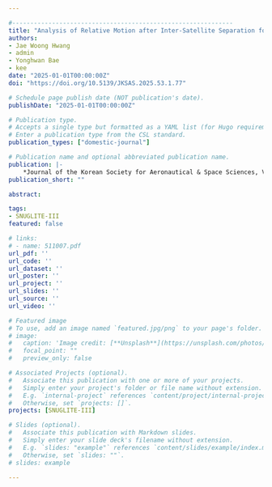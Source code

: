 ```yaml
---

#-------------------------------------------------------------
title: "Analysis of Relative Motion after Inter-Satellite Separation for SNUGLITE-III Autonomous Formation Flying Mission"
authors:
- Jae Woong Hwang
- admin
- Yonghwan Bae
- kee
date: "2025-01-01T00:00:00Z"
doi: "https://doi.org/10.5139/JKSAS.2025.53.1.77​"

# Schedule page publish date (NOT publication's date).
publishDate: "2025-01-01T00:00:00Z"

# Publication type.
# Accepts a single type but formatted as a YAML list (for Hugo requirements).
# Enter a publication type from the CSL standard.
publication_types: ["domestic-journal"]

# Publication name and optional abbreviated publication name.
publication: |-
    *Journal of the Korean Society for Aeronautical & Space Sciences, Vol. 53*, Issue 1, pp. 77-89.
publication_short: ""

abstract: 

tags:
- SNUGLITE-III
featured: false

# links: 
# - name: 511007.pdf
url_pdf: ''
url_code: ''
url_dataset: ''
url_poster: ''
url_project: ''
url_slides: ''
url_source: ''
url_video: ''

# Featured image
# To use, add an image named `featured.jpg/png` to your page's folder. 
# image:
#   caption: 'Image credit: [**Unsplash**](https://unsplash.com/photos/jdD8gXaTZsc)'
#   focal_point: ""
#   preview_only: false

# Associated Projects (optional).
#   Associate this publication with one or more of your projects.
#   Simply enter your project's folder or file name without extension.
#   E.g. `internal-project` references `content/project/internal-project/index.md`.
#   Otherwise, set `projects: []`.
projects: [SNUGLITE-III]

# Slides (optional).
#   Associate this publication with Markdown slides.
#   Simply enter your slide deck's filename without extension.
#   E.g. `slides: "example"` references `content/slides/example/index.md`.
#   Otherwise, set `slides: ""`.
# slides: example

---
```

